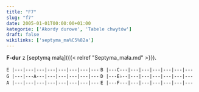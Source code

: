 ```yaml
---
title: "F7"
slug: "f7"
date: 2005-01-01T00:00:00+01:00
kategorie: ['Akordy durowe', 'Tabele chwytów']
draft: false
wikilinks: ['septyma_ma%C5%82a']
---
```

**F-dur** z [septymą małą]({{< relref "Septyma_mała.md" >}}).

`E |---|---|---|---|---|---|---|---`
`B |---C---|---|---|---|---|---|---`
`G |---|---A---|---|---|---|---|---`
`D |---E♭--|---|---|---|---|---|---`
`A |---|---|---|---|---|---|---|---`
`E |---F---|---|---|---|---|---|---`


